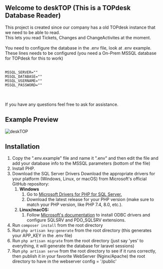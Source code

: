 ## Welcome to deskTOP (This is a TOPdesk Database Reader)
This project is created since our company has a old TOPdesk instance that we need to be able to read.<br>
This lets you read Tickets, Changes and ChangeActivites at the moment.<br>
<br>
You need to configure the database in the .env file, look at .env example.<br>
These lines needs to be configured (you need a On-Prem MSSQL database for TOPdesk for this to work)<br>
<br>
```
MSSQL_SERVER=""
MSSQL_DATABASE=""
MSSQL_USERNAME=""
MSSQL_PASSWORD=""
```
<br>
<br>
If you have any questions feel free to ask for assistance.

## Example Preview
![deskTOP](https://github.com/user-attachments/assets/8858dc49-ac20-4c51-b095-d50f18f69d47)


## Installation
1. Copy the ".env.example" file and name it ".env" and then edit the file and add your database info to the MSSQL parameters (bottom of the file)
2. Install PHP.
3. Download the SQL Server Drivers
Download the appropriate drivers for your platform (Windows, Linux, or macOS) from Microsoft's official GitHub repository:<br>
    1. <b>Windows</b>
        1. Go to <a href="https://github.com/microsoft/msphpsql/releases">Microsoft Drivers for PHP for SQL Server.</a>
        2. Download the latest release for your PHP version (make sure to match your PHP version, like PHP 7.4, 8.0, etc.).
    2. <b>Linux/macOS:</b>
        1. Follow <a href="https://docs.microsoft.com/en-us/sql/connect/php/installation-tutorial-linux-mac?view=sql-server-ver15">Microsoft's documentation</a> to install ODBC drivers and configure SQLSRV and PDO_SQLSRV extensions.
4. Run ``composer install`` from the root directory
5. Run ``php artisan key:generate`` from the root directory (this generates your APP_KEY in the .env file)
6. Run ``php artisan migrate`` from the root directory (just say 'yes' to everything, it will generate the database for laravel sessions)
7. Run ``php artisan serve`` from the root directory to see if it runs correctly, then publish it in your favorite WebServer (Nginx/Apache) the root directory to have in the webserver config = '/public'
